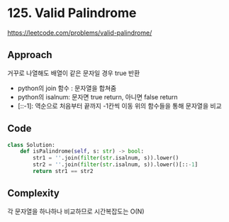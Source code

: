 # 125. Valid Palindrome

<https://leetcode.com/problems/valid-palindrome/>

## Approach

거꾸로 나열해도 배열이 같은 문자일 경우 true 반환 <br>

- python의 join 함수 : 문자열을 합쳐줌
- python의 isalnum: 문자면 true return, 아니면 false return
- [::-1]: 역순으로 처음부터 끝까지 -1칸씩 이동
  위의 함수들을 통해 문자열을 비교

## Code

```python
class Solution:
    def isPalindrome(self, s: str) -> bool:
        str1 = ''.join(filter(str.isalnum, s)).lower()
        str2 = ''.join(filter(str.isalnum, s)).lower()[::-1]
        return str1 == str2
```

## Complexity

각 문자열을 하나하나 비교하므로 시간복잡도는 O(N)
